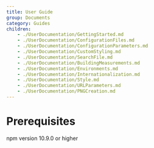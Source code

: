 ```yaml
---
title: User Guide
group: Documents
category: Guides
children:
    - ./UserDocumentation/GettingStarted.md
    - ./UserDocumentation/ConfigurationFiles.md
    - ./UserDocumentation/ConfigurationParameters.md
    - ./UserDocumentation/CustomStyling.md
    - ./UserDocumentation/SearchFile.md
    - ./UserDocumentation/BuildingMeasurements.md
    - ./UserDocumentation/Environments.md
    - ./UserDocumentation/Internationalization.md
    - ./UserDocumentation/Style.md
    - ./UserDocumentation/URLParameters.md
    - ./UserDocumentation/PNGCreation.md
---
```


# Prerequisites

npm version 10.9.0 or higher
